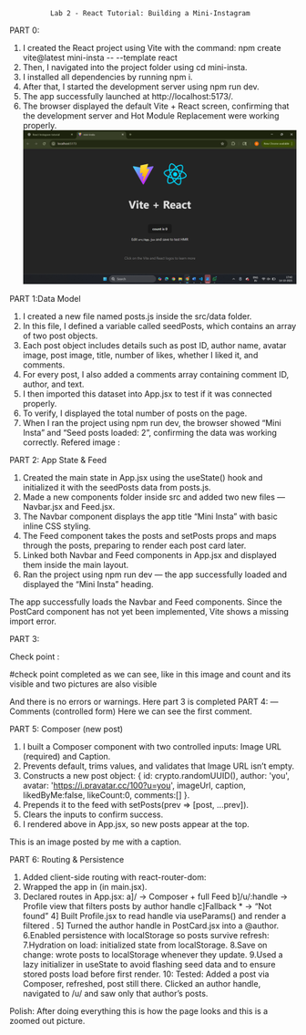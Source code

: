 	          Lab 2 - React Tutorial: Building a Mini-Instagram
PART 0:
1.	I created the React project using Vite with the command:
npm create vite@latest mini-insta -- --template react
2.	Then, I navigated into the project folder using cd mini-insta.
3.	I installed all dependencies by running npm i.
4.	After that, I started the development server using npm run dev.
5.	The app successfully launched at http://localhost:5173/.
6.	The browser displayed the default Vite + React screen, confirming that the development server and Hot Module Replacement were working properly.
![Screenshot 1](public/screenshots/image1.png)
 
PART 1:Data Model
1.	I created a new file named posts.js inside the src/data folder.
2.	In this file, I defined a variable called seedPosts, which contains an array of two post objects.
3.	Each post object includes details such as post ID, author name, avatar image, post image, title, number of likes, whether I liked it, and comments.
4.	For every post, I also added a comments array containing comment ID, author, and text.
5.	I then imported this dataset into App.jsx to test if it was connected properly.
6.	To verify, I displayed the total number of posts on the page.
7.	When I ran the project using npm run dev, the browser showed “Mini Insta” and “Seed posts loaded: 2”, confirming the data was working correctly.
Refered image :
 
PART 2: App State & Feed
1.	Created the main state in App.jsx using the useState() hook and initialized it with the seedPosts data from posts.js.
2.	Made a new components folder inside src and added two new files — Navbar.jsx and Feed.jsx.
3.	The Navbar component displays the app title “Mini Insta” with basic inline CSS styling.
4.	The Feed component takes the posts and setPosts props and maps through the posts, preparing to render each post card later.
5.	Linked both Navbar and Feed components in App.jsx and displayed them inside the main layout.
6.	Ran the project using npm run dev — the app successfully loaded and displayed the “Mini Insta” heading.
 
The app successfully loads the Navbar and Feed components. Since the PostCard component has not yet been implemented, Vite shows a missing import error.

PART 3: 

                  
Check point :
                
#check point completed as we can see, like in this image and count and its visible and two pictures are also visible 
 
And there is no errors or warnings. Here part 3 is completed
PART 4: — Comments (controlled form)
Here we can see the first comment.
 
 
PART 5: Composer (new post)
1.	I built a Composer component with two controlled inputs: Image URL (required) and Caption.
2.	Prevents default, trims values, and validates that Image URL isn’t empty.
3.	Constructs a new post object: { id: crypto.randomUUID(), author: 'you', avatar: 'https://i.pravatar.cc/100?u=you', imageUrl, caption, likedByMe:false, likeCount:0, comments:[] }.
4.	Prepends it to the feed with setPosts(prev => [post, ...prev]).
5.	Clears the inputs to confirm success.
6.	I rendered <Composer setPosts={setPosts} /> above <Feed /> in App.jsx, so new posts appear at the top.

           
This is an image posted by me with a caption.


PART 6: Routing & Persistence
1. Added client-side routing with react-router-dom:
2. Wrapped the app in <BrowserRouter> (in main.jsx).
3. Declared routes in App.jsx:
     a]/ → Composer + full Feed
     b]/u/:handle → Profile view that filters posts by author handle
     c]Fallback * → “Not found”
4] Built Profile.jsx to read handle via useParams() and render a filtered <Feed />.
5] Turned the author handle in PostCard.jsx into a <Link to={/u/${post.author}}>@author</Link>.
6.Enabled persistence with localStorage so posts survive refresh:
7.Hydration on load: initialized state from localStorage.
8.Save on change: wrote posts to localStorage whenever they update.
9.Used a lazy initializer in useState to avoid flashing seed data and to ensure stored posts load before first render.
10: Tested:
		Added a post via Composer, refreshed, post still there.
		Clicked an author handle, navigated to /u/<handle> and saw only that author’s posts.

 
Polish: After doing everything this is how the page looks and this is a zoomed out picture.
 
 


